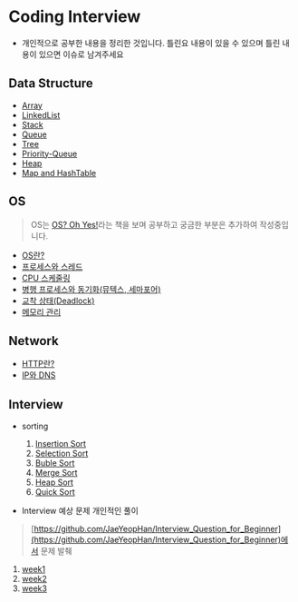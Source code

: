 # Coding Interview

- 개인적으로 공부한 내용을 정리한 것입니다. 틀린요 내용이 있을 수 있으며 틀린 내용이 있으면 이슈로 남겨주세요

## Data Structure

- [Array](./DataStructure/Array/Array.md)
- [LinkedList](./DataStructure/LinkedList/LinkedList.md)
- [Stack](./DataStructure/StackAndQueue/Stack.md)
- [Queue](./DataStructure/StackAndQueue/Queue.md)
- [Tree](./DataStructure/Tree/Tree.md)
- [Priority-Queue](./DataStructure/StackAndQueue/PriorityQueue.md)
- [Heap](./DataStructure/Tree/Heap.md)
- [Map and HashTable](./DataStructure/Map/Maps.md)

## OS

> OS는 [OS? Oh Yes!](http://www.aladin.co.kr/shop/wproduct.aspx?ItemId=4412844)라는 책을 보며 공부하고 궁금한 부분은 추가하여 작성중입니다.
- [OS란?](./OS/WhatIsOS.md)
- [프로세스와 스레드](./OS/ProcessAndThread.md)
- [CPU 스케줄링](./OS/CPUScheduling.md)
- [병행 프로세스와 동기화(뮤텍스, 세마포어)](./OS/Synchronization.md)
- [교착 상태(Deadlock)](./OS/Deadlock.md)
- [메모리 관리](./OS/Memory.md)

## Network

- [HTTP란?](./Network/WebBrowser.md)
- [IP와 DNS](./Network/IPAndDNS.md)

## Interview

- sorting
  1. [Insertion Sort](./Interview/sorting/insertionSort.js)
  2. [Selection Sort](./Interview/sorting/selectionSort.js)
  3. [Buble Sort](./Interview/sorting/bubleSort.js)
  4. [Merge Sort](./Interview/sorting/mergeSort.js)
  5. [Heap Sort](./Interview/sorting/heapSort.js)
  6. [Quick Sort](./Interview/sorting/quickSort.js)

- Interview 예상 문제 개인적인 풀이
> [https://github.com/JaeYeopHan/Interview_Question_for_Beginner](https://github.com/JaeYeopHan/Interview_Question_for_Beginner)에서 문제 발췌
  1. [week1](./Interview/question/week1.md)
  2. [week2](./Interview/question/week2.md)
  3. [week3](./Interview/question/week3.md)